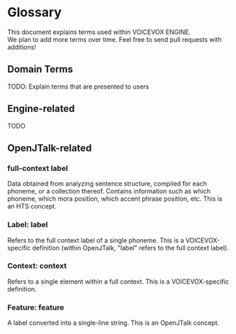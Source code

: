 # Glossary

This document explains terms used within VOICEVOX ENGINE.  
We plan to add more terms over time. Feel free to send pull requests with additions!

<!--
* Headings should be "### English Name: Code Name (lowercase)"
  * Terms that only appear in code can use just the code name
* Explanations should be 1-3 lines
* Generally avoid line breaks (don't add two spaces at the end)
-->

## Domain Terms

TODO: Explain terms that are presented to users

## Engine-related

TODO

## OpenJTalk-related

### full-context label

Data obtained from analyzing sentence structure, compiled for each phoneme, or a collection thereof.
Contains information such as which phoneme, which mora position, which accent phrase position, etc.
This is an HTS concept.

### Label: label

Refers to the full context label of a single phoneme.
This is a VOICEVOX-specific definition (within OpenJTalk, "label" refers to the full context label).

### Context: context

Refers to a single element within a full context.
This is a VOICEVOX-specific definition.

### Feature: feature

A label converted into a single-line string.
This is an OpenJTalk concept.
